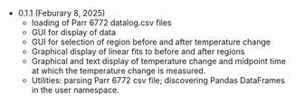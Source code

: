 * 0.1.1 (Feburary 8, 2025)
  * loading of Parr 6772 datalog.csv files
  * GUI for display of data
  * GUI for selection of region before and after temperature change
  * Graphical display of linear fits to before and after regions
  * Graphical and text display of temperature change and midpoint time at which 
    the temperature change is measured.
  * Utilities: parsing Parr 6772 csv file; discovering Pandas DataFrames in 
    the user namespace.